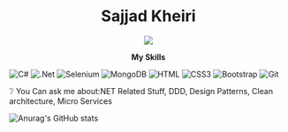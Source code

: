 <h1 align="center">Sajjad Kheiri</h1>

<p align="center">
 <a href="https://www.linkedin.com/in/sajjad-kheiri" target="_blank">
  <img src="https://img.icons8.com/fluent/48/000000/linkedin.png" />
 </a>
  
</p>

<p align="center"> 
 <strong>
  My Skills
  </strong>
</p>

![C#](https://img.shields.io/badge/csharp-512BD4?style=for-the-badge&labelColor=black&logo=scharp&logoColor=512BD4)
![.Net](https://img.shields.io/badge/dotnet-512BD4?style=for-the-badge&logo=dotnet&logoColor=white)
![Selenium](https://img.shields.io/badge/selenium-43B02A?style=for-the-badge&labelColor=black&logo=selenium&logoColor=43B02A)
![MongoDB](https://img.shields.io/badge/MongoDB-4EA94B?style=for-the-badge&logo=mongodb&logoColor=white)
![HTML](https://img.shields.io/badge/HTML5-E34F26?style=for-the-badge&logo=html5&logoColor=white)
![CSS3](https://img.shields.io/badge/CSS3-1572B6?style=for-the-badge&logo=css3&logoColor=white)
![Bootstrap](https://img.shields.io/badge/Bootstrap-563D7C?style=for-the-badge&logo=bootstrap&logoColor=white)
![Git](https://img.shields.io/badge/Git-F05032?style=for-the-badge&logo=git&logoColor=white)

❔ You Can ask me about:NET Related Stuff, DDD, Design Patterns, Clean architecture, Micro Services 

![Anurag's GitHub stats](https://github-readme-stats.vercel.app/api?username=sajjadkheiri&show_icons=true)



</br>
</p>
